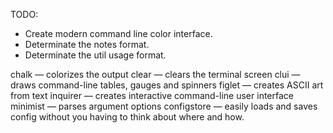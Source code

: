 

TODO:
- Create modern command line color interface.
- Determinate the notes format.
- Determinate the util usage format.


chalk — colorizes the output
clear — clears the terminal screen
clui — draws command-line tables, gauges and spinners
figlet — creates ASCII art from text
inquirer — creates interactive command-line user interface
minimist — parses argument options
configstore — easily loads and saves config without you having to think about where and how.